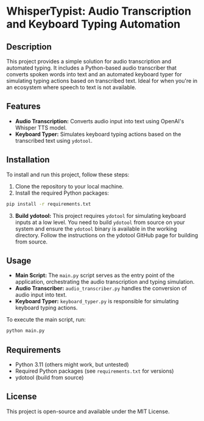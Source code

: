 
# WhisperTypist: Audio Transcription and Keyboard Typing Automation

## Description

This project provides a simple solution for audio transcription and automated typing. It includes a Python-based audio transcriber that converts spoken words into text and an automated keyboard typer for simulating typing actions based on transcribed text. Ideal for when you're in an ecosystem where speech to text is not available.

## Features

- **Audio Transcription:** Converts audio input into text using OpenAI's Whisper TTS model.
- **Keyboard Typer:** Simulates keyboard typing actions based on the transcribed text using `ydotool`.

## Installation

To install and run this project, follow these steps:

1. Clone the repository to your local machine.
2. Install the required Python packages:

```bash
pip install -r requirements.txt
```

3. **Build ydotool:** This project requires `ydotool` for simulating keyboard inputs at a low level. You need to build `ydotool` from source on your system and ensure the `ydotool` binary is available in the working directory. Follow the instructions on the ydotool GitHub page for building from source.

## Usage

- **Main Script:** The `main.py` script serves as the entry point of the application, orchestrating the audio transcription and typing simulation.
- **Audio Transcriber:** `audio_transcriber.py` handles the conversion of audio input into text.
- **Keyboard Typer:** `keyboard_typer.py` is responsible for simulating keyboard typing actions.

To execute the main script, run:

```bash
python main.py
```

## Requirements

- Python 3.11 (others might work, but untested)
- Required Python packages (see `requirements.txt` for versions)
- ydotool (build from source)

## License

This project is open-source and available under the MIT License.
